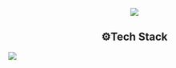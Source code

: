 <p align='center'>
    <img src="https://capsule-render.vercel.app/api?type=waving&color=random&height=300&section=header&text=Hello👋&fontSize=90&animation=fadeIn&fontAlignY=38&descAlignY=51&descAlign=62"/>
</p>
<h2 align='center'>⚙️Tech Stack</h2>
<img src="https://img.shields.io/badge/JavaScript-F7DF1E?logo=javascript">
